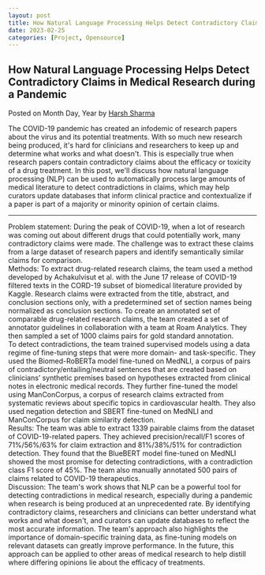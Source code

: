 ```yaml
---
layout: post
title: How Natural Language Processing Helps Detect Contradictory Claims in Medical Research during a Pandemic
date: 2023-02-25
categories: [Project, Opensource]
---
```


<div class="blog-post">
	<h2>How Natural Language Processing Helps Detect Contradictory Claims in Medical Research during a Pandemic</h2>
	<p class="blog-post-meta">Posted on Month Day, Year by <a href="#">Harsh Sharma</a></p>
	<p>The COVID-19 pandemic has created an infodemic of research papers about the virus and its potential treatments. With so much new research being produced, it's hard for clinicians and researchers to keep up and determine what works and what doesn't. This is especially true when research papers contain contradictory claims about the efficacy or toxicity of a drug treatment. In this post, we'll discuss how natural language processing (NLP) can be used to automatically process large amounts of medical literature to detect contradictions in claims, which may help curators update databases that inform clinical practice and contextualize if a paper is part of a majority or minority opinion of certain claims.</p>
	<hr>
    Problem statement:
    During the peak of COVID-19, when a lot of research was coming out about different drugs that could potentially work, many contradictory claims were made. The challenge was to extract these claims from a large dataset of research papers and identify semantically similar claims for comparison.
    <br>
    Methods:
    To extract drug-related research claims, the team used a method developed by Achakulvisut et al. with the June 17 release of COVID-19 filtered texts in the CORD-19 subset of biomedical literature provided by Kaggle. Research claims were extracted from the title, abstract, and conclusion sections only, with a predetermined set of section names being normalized as conclusion sections. To create an annotated set of comparable drug-related research claims, the team created a set of annotator guidelines in collaboration with a team at Roam Analytics. They then sampled a set of 1000 claims pairs for gold standard annotation.
    <br>
    To detect contradictions, the team trained supervised models using a data regime of fine-tuning steps that were more domain- and task-specific. They used the Biomed-RoBERTa model fine-tuned on MedNLI, a corpus of pairs of contradictory/entailing/neutral sentences that are created based on clinicians’ synthetic premises based on hypotheses extracted from clinical notes in electronic medical records. They further fine-tuned the model using ManConCorpus, a corpus of research claims extracted from systematic reviews about specific topics in cardiovascular health. They also used negation detection and SBERT fine-tuned on MedNLI and ManConCorpus for claim similarity detection.
    <br>
    Results:
    The team was able to extract 1339 pairable claims from the dataset of COVID-19-related papers. They achieved precision/recall/F1 scores of 71%/56%/63% for claim extraction and 81%/38%/51% for contradiction detection. They found that the BlueBERT model fine-tuned on MedNLI showed the most promise for detecting contradictions, with a contradiction class F1 score of 45%. The team also manually annotated 500 pairs of claims related to COVID-19 therapeutics.
    <br>
    Discussion:
    The team's work shows that NLP can be a powerful tool for detecting contradictions in medical research, especially during a pandemic when research is being produced at an unprecedented rate. By identifying contradictory claims, researchers and clinicians can better understand what works and what doesn't, and curators can update databases to reflect the most accurate information. The team's approach also highlights the importance of domain-specific training data, as fine-tuning models on relevant datasets can greatly improve performance. In the future, this approach can be applied to other areas of medical research to help distill where differing opinions lie about the efficacy of treatments.
	<!-- Placeholder content for your blog post goes here -->
</div><!-- /.blog-post -->
